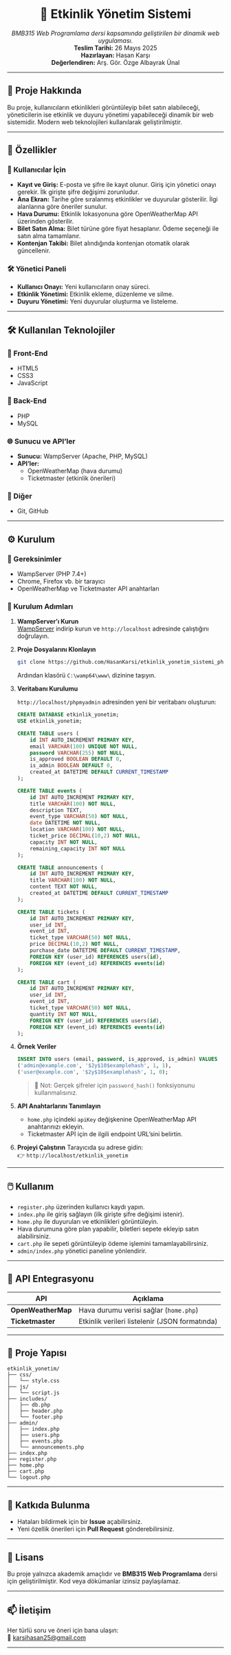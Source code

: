 <!-- Kapak -->
<h1 align="center">🎫 Etkinlik Yönetim Sistemi</h1>
<p align="center">
  <em>BMB315 Web Programlama dersi kapsamında geliştirilen bir dinamik web uygulaması.</em><br/>
  <strong>Teslim Tarihi:</strong> 26 Mayıs 2025<br/>
  <strong>Hazırlayan:</strong> Hasan Karşı<br/>
  <strong>Değerlendiren:</strong> Arş. Gör. Özge Albayrak Ünal
</p>

<hr/>

## 🚀 Proje Hakkında

Bu proje, kullanıcıların etkinlikleri görüntüleyip bilet satın alabileceği, yöneticilerin ise etkinlik ve duyuru yönetimi yapabileceği dinamik bir web sistemidir. Modern web teknolojileri kullanılarak geliştirilmiştir.

---

## 🌟 Özellikler

### 👤 Kullanıcılar İçin
- **Kayıt ve Giriş:** E-posta ve şifre ile kayıt olunur. Giriş için yönetici onayı gerekir. İlk girişte şifre değişimi zorunludur.
- **Ana Ekran:** Tarihe göre sıralanmış etkinlikler ve duyurular gösterilir. İlgi alanlarına göre öneriler sunulur.
- **Hava Durumu:** Etkinlik lokasyonuna göre OpenWeatherMap API üzerinden gösterilir.
- **Bilet Satın Alma:** Bilet türüne göre fiyat hesaplanır. Ödeme seçeneği ile satın alma tamamlanır.
- **Kontenjan Takibi:** Bilet alındığında kontenjan otomatik olarak güncellenir.

### 🛠️ Yönetici Paneli
- **Kullanıcı Onayı:** Yeni kullanıcıların onay süreci.
- **Etkinlik Yönetimi:** Etkinlik ekleme, düzenleme ve silme.
- **Duyuru Yönetimi:** Yeni duyurular oluşturma ve listeleme.

---

## 🛠️ Kullanılan Teknolojiler

### 🎨 Front-End
- HTML5
- CSS3
- JavaScript

### 🧠 Back-End
- PHP
- MySQL

### 🌐 Sunucu ve API’ler
- **Sunucu:** WampServer (Apache, PHP, MySQL)
- **API’ler:**
  - OpenWeatherMap (hava durumu)
  - Ticketmaster (etkinlik önerileri)

### 📁 Diğer
- Git, GitHub

---

## ⚙️ Kurulum

### 🔧 Gereksinimler
- WampServer (PHP 7.4+)
- Chrome, Firefox vb. bir tarayıcı
- OpenWeatherMap ve Ticketmaster API anahtarları

### 📌 Kurulum Adımları

1. **WampServer’ı Kurun**  
   [WampServer](https://wampserver.aviatechno.net/) indirip kurun ve `http://localhost` adresinde çalıştığını doğrulayın.

2. **Proje Dosyalarını Klonlayın**
   ```bash
   git clone https://github.com/HasanKarsi/etkinlik_yonetim_sistemi_php.git
   ```
   Ardından klasörü `C:\wamp64\www\` dizinine taşıyın.

3. **Veritabanı Kurulumu**

   `http://localhost/phpmyadmin` adresinden yeni bir veritabanı oluşturun:

   ```sql
   CREATE DATABASE etkinlik_yonetim;
   USE etkinlik_yonetim;

   CREATE TABLE users (
       id INT AUTO_INCREMENT PRIMARY KEY,
       email VARCHAR(100) UNIQUE NOT NULL,
       password VARCHAR(255) NOT NULL,
       is_approved BOOLEAN DEFAULT 0,
       is_admin BOOLEAN DEFAULT 0,
       created_at DATETIME DEFAULT CURRENT_TIMESTAMP
   );

   CREATE TABLE events (
       id INT AUTO_INCREMENT PRIMARY KEY,
       title VARCHAR(100) NOT NULL,
       description TEXT,
       event_type VARCHAR(50) NOT NULL,
       date DATETIME NOT NULL,
       location VARCHAR(100) NOT NULL,
       ticket_price DECIMAL(10,2) NOT NULL,
       capacity INT NOT NULL,
       remaining_capacity INT NOT NULL
   );

   CREATE TABLE announcements (
       id INT AUTO_INCREMENT PRIMARY KEY,
       title VARCHAR(100) NOT NULL,
       content TEXT NOT NULL,
       created_at DATETIME DEFAULT CURRENT_TIMESTAMP
   );

   CREATE TABLE tickets (
       id INT AUTO_INCREMENT PRIMARY KEY,
       user_id INT,
       event_id INT,
       ticket_type VARCHAR(50) NOT NULL,
       price DECIMAL(10,2) NOT NULL,
       purchase_date DATETIME DEFAULT CURRENT_TIMESTAMP,
       FOREIGN KEY (user_id) REFERENCES users(id),
       FOREIGN KEY (event_id) REFERENCES events(id)
   );

   CREATE TABLE cart (
       id INT AUTO_INCREMENT PRIMARY KEY,
       user_id INT,
       event_id INT,
       ticket_type VARCHAR(50) NOT NULL,
       quantity INT NOT NULL,
       FOREIGN KEY (user_id) REFERENCES users(id),
       FOREIGN KEY (event_id) REFERENCES events(id)
   );
   ```

4. **Örnek Veriler**
   ```sql
   INSERT INTO users (email, password, is_approved, is_admin) VALUES
   ('admin@example.com', '$2y$10$examplehash', 1, 1),
   ('user@example.com', '$2y$10$examplehash', 1, 0);
   ```
   > 🔐 Not: Gerçek şifreler için `password_hash()` fonksiyonunu kullanmalısınız.

5. **API Anahtarlarını Tanımlayın**
   - `home.php` içindeki `apiKey` değişkenine OpenWeatherMap API anahtarınızı ekleyin.
   - Ticketmaster API için de ilgili endpoint URL’sini belirtin.

6. **Projeyi Çalıştırın**
   Tarayıcıda şu adrese gidin:  
   👉 `http://localhost/etkinlik_yonetim`

---

## 🖱️ Kullanım

- `register.php` üzerinden kullanıcı kaydı yapın.
- `index.php` ile giriş sağlayın (ilk girişte şifre değişimi istenir).
- `home.php` ile duyuruları ve etkinlikleri görüntüleyin.
- Hava durumuna göre plan yapabilir, biletleri sepete ekleyip satın alabilirsiniz.
- `cart.php` ile sepeti görüntüleyip ödeme işlemini tamamlayabilirsiniz.
- `admin/index.php` yönetici paneline yönlendirir.

---

## 🔌 API Entegrasyonu

| API              | Açıklama                                       |
|------------------|------------------------------------------------|
| **OpenWeatherMap** | Hava durumu verisi sağlar (`home.php`)       |
| **Ticketmaster**   | Etkinlik verileri listelenir (JSON formatında) |

---

## 📁 Proje Yapısı

```
etkinlik_yonetim/
├── css/
│   └── style.css
├── js/
│   └── script.js
├── includes/
│   ├── db.php
│   ├── header.php
│   └── footer.php
├── admin/
│   ├── index.php
│   ├── users.php
│   ├── events.php
│   └── announcements.php
├── index.php
├── register.php
├── home.php
├── cart.php
└── logout.php
```

---

## 🤝 Katkıda Bulunma

- Hataları bildirmek için bir **Issue** açabilirsiniz.
- Yeni özellik önerileri için **Pull Request** gönderebilirsiniz.

---

## 📜 Lisans

Bu proje yalnızca akademik amaçlıdır ve **BMB315 Web Programlama** dersi için geliştirilmiştir. Kod veya dökümanlar izinsiz paylaşılamaz.

---

## 📫 İletişim

Her türlü soru ve öneri için bana ulaşın:  
📧 [karsihasan25@gmail.com](mailto:karsihasan25@gmail.com)

---
